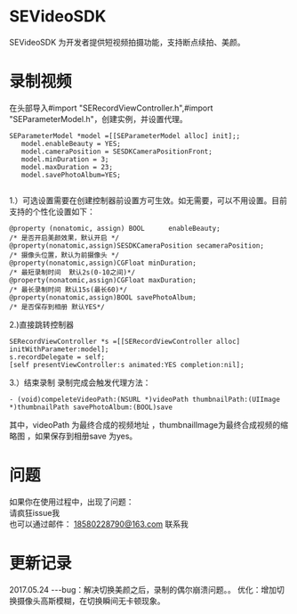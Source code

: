 # SEVideoSDK
SEVideoSDK 为开发者提供短视频拍摄功能，支持断点续拍、美颜。

录制视频
====
在头部导入#import "SERecordViewController.h",#import "SEParameterModel.h"，创建实例，并设置代理。

```
SEParameterModel *model =[[SEParameterModel alloc] init];;
   model.enableBeauty = YES;
   model.cameraPosition = SESDKCameraPositionFront;
   model.minDuration = 3;
   model.maxDuration = 23;
   model.savePhotoAlbum=YES;
    
```
1.）可选设置需要在创建控制器前设置方可生效。如无需要，可以不用设置。目前支持的个性化设置如下：

```
@property (nonatomic, assign) BOOL      enableBeauty;                      /* 是否开启美颜效果，默认开启 */
@property(nonatomic,assign)SESDKCameraPosition secameraPosition;           /* 摄像头位置，默认为前摄像头 */
@property(nonatomic,assign)CGFloat minDuration;                            /* 最短录制时间  默认2s(0-10之间)*/
@property(nonatomic,assign)CGFloat maxDuration;                            /* 最长录制时间 默认15s(最长60)*/
@property(nonatomic,assign)BOOL savePhotoAlbum;                           /* 是否保存到相册 默认YES*/
```


2.)直接跳转控制器

```
SERecordViewController *s =[[SERecordViewController alloc] initWithParameter:model];
s.recordDelegate = self;
[self presentViewController:s animated:YES completion:nil];
```
3.）结束录制
录制完成会触发代理方法：
```
- (void)compeleteVideoPath:(NSURL *)videoPath thumbnailPath:(UIImage *)thumbnailPath savePhotoAlbum:(BOOL)save
```
其中，videoPath 为最终合成的视频地址 ，thumbnailImage为最终合成视频的缩略图 ，如果保存到相册save 为yes。

问题
====
如果你在使用过程中，出现了问题：
</br>请疯狂issue我
</br>也可以通过邮件： 18580228790@163.com 联系我

更新记录
=====
2017.05.24 ---bug：解决切换美颜之后，录制的偶尔崩溃问题。。 优化：增加切换摄像头高斯模糊，在切换瞬间无卡顿现象。

